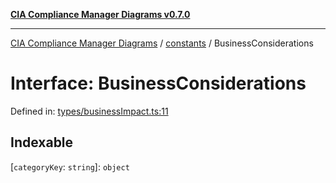 [**CIA Compliance Manager Diagrams v0.7.0**](../../README.md)

***

[CIA Compliance Manager Diagrams](../../modules.md) / [constants](../README.md) / BusinessConsiderations

# Interface: BusinessConsiderations

Defined in: [types/businessImpact.ts:11](https://github.com/Hack23/cia-compliance-manager/blob/959ad507202d1cb78ada77cec76006b099ceca7d/src/types/businessImpact.ts#L11)

## Indexable

\[`categoryKey`: `string`\]: `object`
